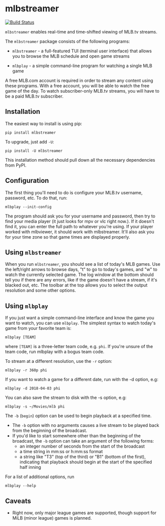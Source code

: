 mlbstreamer
===========

[![Build Status](https://travis-ci.org/tonycpsu/mlbstreamer.svg?branch=master)](https://travis-ci.org/tonycpsu/mlbstreamer)


`mlbstreamer` enables real-time and time-shifted viewing of MLB.tv streams.

The `mlbstreamer` package consists of the following programs:

* `mlbstreamer` - a full-featured TUI (terminal user interface) that allows
you to browse the MLB schedule and open game streams

* `mlbplay` - a simple command-line program for watching a single MLB game

A free MLB.com account is required in order to stream any content using these
programs.  With a free account, you will be able to watch the free game of the
day.  To watch subscriber-only MLB.tv streams, you will have to be a paid MLB.tv
subscriber.

Installation
------------

The easiest way to install is using pip:

    pip install mlbstreamer

To upgrade, just add `-U`:

    pip install -U mlbstreamer

This installation method should pull down all the necessary dependencies from
PyPI.

Configuration
-------------

The first thing you'll need to do is configure your MLB.tv username, password,
etc. To do that, run:

`
mlbplay --init-config
`

The program should ask you for your username and password, then try to find your
media player (it just looks for mpv or vlc right now.). If it doesn't find it,
you can enter the full path to whatever you're using. If your player worked with
mlbviewer, it should work with mlbstreamer. It'll also ask you for your time
zone so that game times are displayed properly.

Using `mlbstreamer`
-----------------------

When you run `mlbstreamer`, you should see a list of today's MLB games.  Use
the left/right arrows to browse days, "t" to go to today's games, and "w" to
watch the currently selected game. The log window at the bottom should tell you
if there are any errors, like if the game doesn't have a stream, if it's blacked
out, etc. The toolbar at the top allows you to select the output resolution and
some other options.

Using `mlbplay`
-----------------------

If you just want a simple command-line interface and know the game you want to
watch, you can use `mlbplay`.  The simplest syntax to watch today's game
from your favorite team is:

    mlbplay [TEAM]

where `[TEAM]` is a three-letter team code, e.g. `phi`.  If you're
unsure of the team code, run mlbplay with a bogus team code.

To stream at a different resolution, use the `-r` option:

    mlbplay -r 360p phi

If you want to watch a game for a different date, run with the -d option, e.g:

    mlbplay -d 2018-04-03 phi

You can also save the stream to disk with the -s option, e.g:

    mlbplay -s ~/Movies/mlb phi

The `-b` (`begin`) option can be used to begin playback at a specified time.

* The `-b` option with no arguments causes a live stream to be played back from
the beginning of the broadcast.
* If you'd like to start somewhere other than the beginning of the broadcast,
the `-b` option can take an argument of the following forms:
    * an integer number of seconds from the start of the broadcast
    * a time string in mm:ss or h:mm:ss format
    * a string like "T3" (top of the third) or "B1" (bottom of the first),
      indicating that playback should begin at the start of the specified half
      inning

For a list of additional options, run

    mlbplay --help

Caveats
-------

* Right now, only major league games are supported, though support for MiLB
  (minor league) games is planned.

